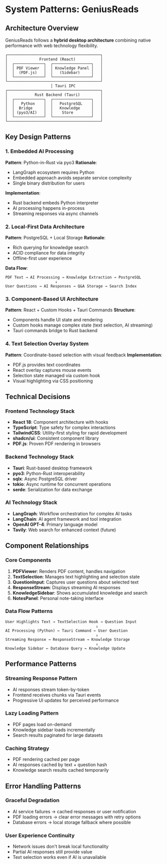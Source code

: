 # System Patterns: GeniusReads

## Architecture Overview

GeniusReads follows a **hybrid desktop architecture** combining native performance with web technology flexibility.

```
┌─────────────────────────────────────────┐
│              Frontend (React)           │
│  ┌─────────────┐  ┌─────────────────┐   │
│  │ PDF Viewer  │  │ Knowledge Panel │   │
│  │  (PDF.js)   │  │   (Sidebar)     │   │
│  └─────────────┘  └─────────────────┘   │
└─────────────────────────────────────────┘
                    │ Tauri IPC
┌─────────────────────────────────────────┐
│            Rust Backend (Tauri)         │
│  ┌─────────────┐  ┌─────────────────┐   │
│  │   Python    │  │   PostgreSQL    │   │
│  │  Bridge     │  │   Knowledge     │   │
│  │ (pyo3/AI)   │  │    Store        │   │
│  └─────────────┘  └─────────────────┘   │
└─────────────────────────────────────────┘
```

## Key Design Patterns

### 1. Embedded AI Processing
**Pattern**: Python-in-Rust via pyo3
**Rationale**: 
- LangGraph ecosystem requires Python
- Embedded approach avoids separate service complexity
- Single binary distribution for users

**Implementation**:
- Rust backend embeds Python interpreter
- AI processing happens in-process
- Streaming responses via async channels

### 2. Local-First Data Architecture
**Pattern**: PostgreSQL + Local Storage
**Rationale**:
- Rich querying for knowledge search
- ACID compliance for data integrity
- Offline-first user experience

**Data Flow**:
```
PDF Text → AI Processing → Knowledge Extraction → PostgreSQL
                      ↓
User Questions → AI Responses → Q&A Storage → Search Index
```

### 3. Component-Based UI Architecture
**Pattern**: React + Custom Hooks + Tauri Commands
**Structure**:
- Components handle UI state and rendering
- Custom hooks manage complex state (text selection, AI streaming)
- Tauri commands bridge to Rust backend

### 4. Text Selection Overlay System
**Pattern**: Coordinate-based selection with visual feedback
**Implementation**:
- PDF.js provides text coordinates
- React overlay captures mouse events
- Selection state managed via custom hook
- Visual highlighting via CSS positioning

## Technical Decisions

### Frontend Technology Stack
- **React 18**: Component architecture with hooks
- **TypeScript**: Type safety for complex interactions
- **TailwindCSS**: Utility-first styling for rapid development
- **shadcn/ui**: Consistent component library
- **PDF.js**: Proven PDF rendering in browsers

### Backend Technology Stack
- **Tauri**: Rust-based desktop framework
- **pyo3**: Python-Rust interoperability
- **sqlx**: Async PostgreSQL driver
- **tokio**: Async runtime for concurrent operations
- **serde**: Serialization for data exchange

### AI Technology Stack
- **LangGraph**: Workflow orchestration for complex AI tasks
- **LangChain**: AI agent framework and tool integration
- **OpenAI GPT-4**: Primary language model
- **Tavily**: Web search for enhanced context (future)

## Component Relationships

### Core Components
1. **PDFViewer**: Renders PDF content, handles navigation
2. **TextSelection**: Manages text highlighting and selection state
3. **QuestionInput**: Captures user questions about selected text
4. **ResponseStream**: Displays streaming AI responses
5. **KnowledgeSidebar**: Shows accumulated knowledge and search
6. **NotesPanel**: Personal note-taking interface

### Data Flow Patterns
```
User Highlights Text → TextSelection Hook → Question Input
                                        ↓
AI Processing (Python) ← Tauri Command ← User Question
                                        ↓
Streaming Response → ResponseStream → Knowledge Storage
                                        ↓
Knowledge Sidebar ← Database Query ← Knowledge Update
```

## Performance Patterns

### Streaming Response Pattern
- AI responses stream token-by-token
- Frontend receives chunks via Tauri events
- Progressive UI updates for perceived performance

### Lazy Loading Pattern
- PDF pages load on-demand
- Knowledge sidebar loads incrementally
- Search results paginated for large datasets

### Caching Strategy
- PDF rendering cached per page
- AI responses cached by text + question hash
- Knowledge search results cached temporarily

## Error Handling Patterns

### Graceful Degradation
- AI service failures → cached responses or user notification
- PDF loading errors → clear error messages with retry options
- Database errors → local storage fallback where possible

### User Experience Continuity
- Network issues don't break local functionality
- Partial AI responses still provide value
- Text selection works even if AI is unavailable 